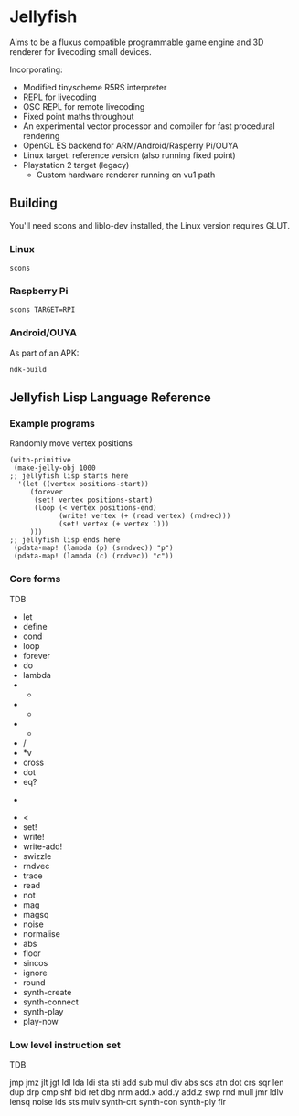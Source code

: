 Jellyfish
=========

Aims to be a fluxus compatible programmable game engine and 3D renderer
for livecoding small devices.

Incorporating:

* Modified tinyscheme R5RS interpreter
* REPL for livecoding
* OSC REPL for remote livecoding
* Fixed point maths throughout
* An experimental vector processor and compiler for fast procedural rendering
* OpenGL ES backend for ARM/Android/Rasperry Pi/OUYA
* Linux target: reference version (also running fixed point)
* Playstation 2 target (legacy)
  * Custom hardware renderer running on vu1 path

Building
--------

You'll need scons and liblo-dev installed, the Linux version requires GLUT.

### Linux ###

    scons

### Raspberry Pi ###

    scons TARGET=RPI

### Android/OUYA ###

As part of an APK:

    ndk-build

Jellyfish Lisp Language Reference
---------------------------------

### Example programs ###


Randomly move vertex positions

    (with-primitive
     (make-jelly-obj 1000
    ;; jellyfish lisp starts here
      '(let ((vertex positions-start))
         (forever
          (set! vertex positions-start)
          (loop (< vertex positions-end)
                (write! vertex (+ (read vertex) (rndvec)))
                (set! vertex (+ vertex 1)))
         )))
    ;; jellyfish lisp ends here
     (pdata-map! (lambda (p) (srndvec)) "p")
     (pdata-map! (lambda (c) (rndvec)) "c"))


### Core forms ###

TDB

* let
* define
* cond
* loop
* forever
* do
* lambda
* +
* -
* *
* /
* *v
* cross
* dot
* eq?
* >
* <
* set!
* write!
* write-add!
* swizzle
* rndvec
* trace
* read
* not
* mag
* magsq
* noise
* normalise
* abs
* floor
* sincos
* ignore
* round
* synth-create
* synth-connect
* synth-play
* play-now

### Low level instruction set ###

TDB

jmp jmz jlt jgt ldl lda ldi sta sti
add sub mul div abs scs atn dot crs
sqr len dup drp cmp shf bld ret dbg
nrm add.x add.y add.z swp rnd mull
jmr ldlv lensq noise lds sts mulv
synth-crt synth-con synth-ply flr
